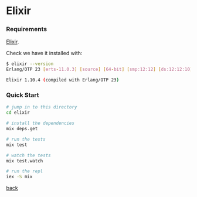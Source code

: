 # Elixir

### Requirements

[Elixir](https://elixir-lang.org/install.html).

Check we have it installed with:

```bash
$ elixir --version
Erlang/OTP 23 [erts-11.0.3] [source] [64-bit] [smp:12:12] [ds:12:12:10] [async-threads:1] [hipe] [dtrace]

Elixir 1.10.4 (compiled with Erlang/OTP 23)
```

### Quick Start

```bash
# jump in to this directory
cd elixir

# install the dependencies
mix deps.get

# run the tests
mix test

# watch the tests
mix test.watch

# run the repl
iex -S mix
```

[back](..)
